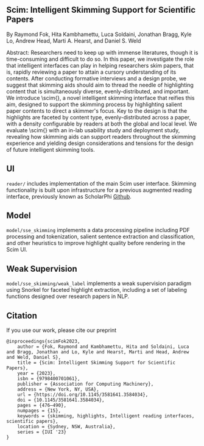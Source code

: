 ## Scim: Intelligent Skimming Support for Scientific Papers

By Raymond Fok, Hita Kambhamettu, Luca Soldaini, Jonathan Bragg, Kyle Lo, Andrew Head, Marti A. Hearst, and Daniel S. Weld

Abstract: Researchers need to keep up with immense literatures, though it is time-consuming and difficult to do so. In this paper, we investigate the role that intelligent interfaces can play in helping researchers skim papers, that is, rapidly reviewing a paper to attain a cursory understanding of its contents. After conducting formative interviews and a design probe, we suggest that skimming aids should aim to thread the needle of highlighting content that is simultaneously diverse, evenly-distributed, and important. We introduce \scim{}, a novel intelligent skimming interface that reifies this aim, designed to support the skimming process by highlighting salient paper contents to direct a skimmer's focus. Key to the design is that the highlights are faceted by content type, evenly-distributed across a paper, with a density configurable by readers at both the global and local level. We evaluate \scim{} with an in-lab usability study and deployment study, revealing how skimming aids can support readers throughout the skimming experience and yielding design considerations and tensions for the design of future intelligent skimming tools.

## UI
`reader/` includes implementation of the main Scim user interface. Skimming functionality is built upon infrastructure for a previous augmented reading interface, previously known as ScholarPhi [Github](https://github.com/allenai/scholarphi).

## Model
`model/sse_skimming` implements a data processing pipeline including PDF processing and tokenization, salient sentence extraction and classification, and other heuristics to improve highlight quality before rendering in the Scim UI.

## Weak Supervision
`model/sse_skimming/weak_label` implements a weak supervision paradigm using Snorkel for faceted highlight extraction, including a set of labeling functions designed over research papers in NLP.

## Citation
If you use our work, please cite our preprint

```
@inproceedings{scimFok2023,
    author = {Fok, Raymond and Kambhamettu, Hita and Soldaini, Luca and Bragg, Jonathan and Lo, Kyle and Hearst, Marti and Head, Andrew and Weld, Daniel S},
    title = {Scim: Intelligent Skimming Support for Scientific Papers},
    year = {2023},
    isbn = {9798400701061},
    publisher = {Association for Computing Machinery},
    address = {New York, NY, USA},
    url = {https://doi.org/10.1145/3581641.3584034},
    doi = {10.1145/3581641.3584034},
    pages = {476–490},
    numpages = {15},
    keywords = {skimming, highlights, Intelligent reading interfaces, scientific papers},
    location = {Sydney, NSW, Australia},
    series = {IUI '23}
}
```
